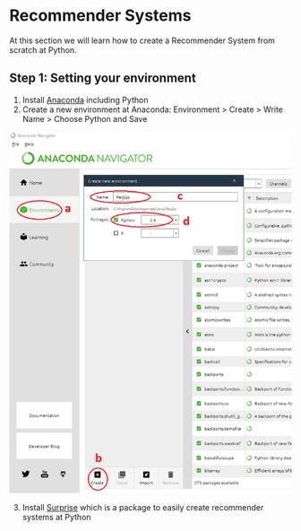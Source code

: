 # Recommender Systems
At this section we will learn how to create a Recommender System from scratch at Python.

## Step 1: Setting your environment 

1. Install [Anaconda](https://docs.anaconda.com/anaconda/install/) including Python
2. Create a new environment at Anaconda: Environment > Create > Write Name > Choose Python and Save

![alt text](https://github.com/DeliaDelAguila/Catalog/blob/master/Images/RecSys1.PNG "")


3. Install [Surprise](https://surprise.readthedocs.io/en/stable/index.html) which is a package to easily create recommender systems at Python
